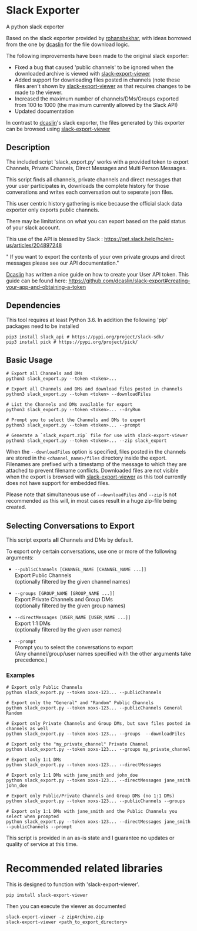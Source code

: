 # Slack Exporter
A python slack exporter

Based on the slack exporter provided by [rohanshekhar](https://github.com/rohanshekhar/slack-export), with ideas borrowed from the one by [dcaslin](https://github.com/dcaslin/slack-export) for the file download logic.

The following improvements have been made to the original slack exporter:

* Fixed a bug that caused 'public channels' to be ignored when the downloaded archive is viewed with [slack-export-viewer](https://github.com/hfaran/slack-export-viewer/)
* Added support for downloading files posted in channels (note these files aren't shown by [slack-export-viewer](https://github.com/hfaran/slack-export-viewer/) as that requires changes to be made to the viewer.
* Increased the maximum number of channels/DMs/Groups exported from 100 to 1000 (the maximum currently allowed by the Slack API)
* Updated documentation

In contrast to [dcaslin](https://github.com/dcaslin/slack-export)'s slack exporter, the files generated by this exporter can be browsed using [slack-export-viewer](https://github.com/hfaran/slack-export-viewer/)

## Description

The included script 'slack_export.py' works with a provided token to export Channels, Private Channels, Direct Messages and Multi Person Messages.

This script finds all channels, private channels and direct messages that your user participates in, downloads the complete history for those converations and writes each conversation out to seperate json files.

This user centric history gathering is nice because the official slack data exporter only exports public channels.

There may be limitations on what you can export based on the paid status of your slack account.

This use of the API is blessed by Slack : https://get.slack.help/hc/en-us/articles/204897248

" If you want to export the contents of your own private groups and direct messages
please see our API documentation."

[Dcaslin](https://github.com/dcaslin/slack-export) has written a nice guide on how to create your User API token. This guide can be found here: https://github.com/dcaslin/slack-export#creating-your-app-and-obtaining-a-token

## Dependencies

This tool requires at least Python 3.6. In addition the following 'pip' packages need to be installed

```
pip3 install slack_api # https://pypi.org/project/slack-sdk/
pip3 install pick # https://pypi.org/project/pick/
```

## Basic Usage
```
# Export all Channels and DMs
python3 slack_export.py --token <token>...

# Export all Channels and DMs and download files posted in channels
python3 slack_export.py --token <token> --downloadFiles

# List the Channels and DMs available for export
python3 slack_export.py --token <token>... --dryRun

# Prompt you to select the Channels and DMs to export
python3 slack_export.py --token <token>... --prompt

# Generate a `slack_export.zip` file for use with slack-export-viewer
python3 slack_export.py --token <token>... --zip slack_export
```

When the `--downloadFiles` option is specified, files posted in the channels are stored in the `<channel_name>/files` directory inside the export. Filenames are prefixed with a timestamp of the message to which they are attached to prevent filename conflicts. 
Downloaded files are not visible when the export is browsed with [slack-export-viewer](https://github.com/hfaran/slack-export-viewer/) as this tool currently does not have support for embedded files.

Please note that simultaneous use of `--downloadFiles` and `--zip` is not recommended as this will, in most cases result in a huge zip-file being created.

## Selecting Conversations to Export

This script exports **all** Channels and DMs by default.

To export only certain conversations, use one or more of the following arguments:

* `--publicChannels [CHANNEL_NAME [CHANNEL_NAME ...]]`\
Export Public Channels\
(optionally filtered by the given channel names)

* `--groups [GROUP_NAME [GROUP_NAME ...]]`\
Export Private Channels and Group DMs\
(optionally filtered by the given group names)

* `--directMessages [USER_NAME [USER_NAME ...]]`\
Export 1:1 DMs\
(optionally filtered by the given user names)

* `--prompt`\
Prompt you to select the conversations to export\
(Any channel/group/user names specified with the other arguments take precedence.)

### Examples
```
# Export only Public Channels
python slack_export.py --token xoxs-123... --publicChannels

# Export only the "General" and "Random" Public Channels
python slack_export.py --token xoxs-123... --publicChannels General Random

# Export only Private Channels and Group DMs, but save files posted in channels as well
python slack_export.py --token xoxs-123... --groups  --downloadFiles

# Export only the "my_private_channel" Private Channel
python slack_export.py --token xoxs-123... --groups my_private_channel

# Export only 1:1 DMs
python slack_export.py --token xoxs-123... --directMessages

# Export only 1:1 DMs with jane_smith and john_doe
python slack_export.py --token xoxs-123... --directMessages jane_smith john_doe

# Export only Public/Private Channels and Group DMs (no 1:1 DMs)
python slack_export.py --token xoxs-123... --publicChannels --groups

# Export only 1:1 DMs with jane_smith and the Public Channels you select when prompted
python slack_export.py --token xoxs-123... --directMessages jane_smith --publicChannels --prompt
```
This script is provided in an as-is state and I guarantee no updates or quality of service at this time.

# Recommended related libraries

This is designed to function with 'slack-export-viewer'.
  ```
  pip install slack-export-viewer
  ```

Then you can execute the viewer as documented
```
slack-export-viewer -z zipArchive.zip
slack-export-viewer <path_to_export_directory>

```
